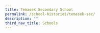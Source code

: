 ```yaml
---
title: Temasek Secondary School
permalink: /school-histories/temasek-sec/
description: ""
third_nav_title: Schools
---
```



